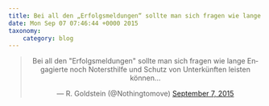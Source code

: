 ```yaml
---
title: Bei all den „Erfolgsmeldungen“ sollte man sich fragen wie lange Engagierte noch Notersthilfe und Schutz von Unterkünften leisten können…
date: Mon Sep 07 07:46:44 +0000 2015
taxonomy:
    category: blog
---
```

<blockquote class="twitter-tweet" align="center" width="350"><p lang="de" dir="ltr">Bei all den &quot;Erfolgsmeldungen&quot; sollte man sich fragen wie lange Engagierte noch Notersthilfe und Schutz von Unterkünften leisten können...</p>&mdash; R. Goldstein (@Nothingtomove) <a href="https://twitter.com/Nothingtomove/status/640783396654968832">September 7, 2015</a></blockquote>
